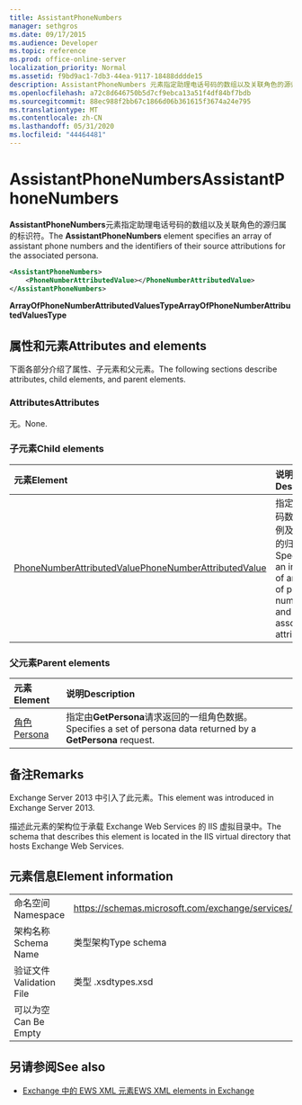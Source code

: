 ```yaml
---
title: AssistantPhoneNumbers
manager: sethgros
ms.date: 09/17/2015
ms.audience: Developer
ms.topic: reference
ms.prod: office-online-server
localization_priority: Normal
ms.assetid: f9bd9ac1-7db3-44ea-9117-18488dddde15
description: AssistantPhoneNumbers 元素指定助理电话号码的数组以及关联角色的源归属的标识符。
ms.openlocfilehash: a72c8d646750b5d7cf9ebca13a51f4df84bf7bdb
ms.sourcegitcommit: 88ec988f2bb67c1866d06b361615f3674a24e795
ms.translationtype: MT
ms.contentlocale: zh-CN
ms.lasthandoff: 05/31/2020
ms.locfileid: "44464481"
---
```

# <a name="assistantphonenumbers"></a><span data-ttu-id="983ed-103">AssistantPhoneNumbers</span><span class="sxs-lookup"><span data-stu-id="983ed-103">AssistantPhoneNumbers</span></span>

<span data-ttu-id="983ed-104">**AssistantPhoneNumbers**元素指定助理电话号码的数组以及关联角色的源归属的标识符。</span><span class="sxs-lookup"><span data-stu-id="983ed-104">The **AssistantPhoneNumbers** element specifies an array of assistant phone numbers and the identifiers of their source attributions for the associated persona.</span></span> 
  
```XML
<AssistantPhoneNumbers>
    <PhoneNumberAttributedValue></PhoneNumberAttributedValue>
</AssistantPhoneNumbers>
```

 <span data-ttu-id="983ed-105">**ArrayOfPhoneNumberAttributedValuesType**</span><span class="sxs-lookup"><span data-stu-id="983ed-105">**ArrayOfPhoneNumberAttributedValuesType**</span></span>
## <a name="attributes-and-elements"></a><span data-ttu-id="983ed-106">属性和元素</span><span class="sxs-lookup"><span data-stu-id="983ed-106">Attributes and elements</span></span>

<span data-ttu-id="983ed-107">下面各部分介绍了属性、子元素和父元素。</span><span class="sxs-lookup"><span data-stu-id="983ed-107">The following sections describe attributes, child elements, and parent elements.</span></span>
  
### <a name="attributes"></a><span data-ttu-id="983ed-108">Attributes</span><span class="sxs-lookup"><span data-stu-id="983ed-108">Attributes</span></span>

<span data-ttu-id="983ed-109">无。</span><span class="sxs-lookup"><span data-stu-id="983ed-109">None.</span></span>
  
### <a name="child-elements"></a><span data-ttu-id="983ed-110">子元素</span><span class="sxs-lookup"><span data-stu-id="983ed-110">Child elements</span></span>

|<span data-ttu-id="983ed-111">**元素**</span><span class="sxs-lookup"><span data-stu-id="983ed-111">**Element**</span></span>|<span data-ttu-id="983ed-112">**说明**</span><span class="sxs-lookup"><span data-stu-id="983ed-112">**Description**</span></span>|
|:-----|:-----|
|[<span data-ttu-id="983ed-113">PhoneNumberAttributedValue</span><span class="sxs-lookup"><span data-stu-id="983ed-113">PhoneNumberAttributedValue</span></span>](phonenumberattributedvalue.md) <br/> |<span data-ttu-id="983ed-114">指定电话号码数组的实例及其关联的归属。</span><span class="sxs-lookup"><span data-stu-id="983ed-114">Specifies an instance of an array of phone numbers and their associated attributions.</span></span>  <br/> |
   
### <a name="parent-elements"></a><span data-ttu-id="983ed-115">父元素</span><span class="sxs-lookup"><span data-stu-id="983ed-115">Parent elements</span></span>

|<span data-ttu-id="983ed-116">**元素**</span><span class="sxs-lookup"><span data-stu-id="983ed-116">**Element**</span></span>|<span data-ttu-id="983ed-117">**说明**</span><span class="sxs-lookup"><span data-stu-id="983ed-117">**Description**</span></span>|
|:-----|:-----|
|[<span data-ttu-id="983ed-118">角色</span><span class="sxs-lookup"><span data-stu-id="983ed-118">Persona</span></span>](persona.md) <br/> |<span data-ttu-id="983ed-119">指定由**GetPersona**请求返回的一组角色数据。</span><span class="sxs-lookup"><span data-stu-id="983ed-119">Specifies a set of persona data returned by a **GetPersona** request.</span></span>  <br/> |
   
## <a name="remarks"></a><span data-ttu-id="983ed-120">备注</span><span class="sxs-lookup"><span data-stu-id="983ed-120">Remarks</span></span>

<span data-ttu-id="983ed-121">Exchange Server 2013 中引入了此元素。</span><span class="sxs-lookup"><span data-stu-id="983ed-121">This element was introduced in Exchange Server 2013.</span></span>
  
<span data-ttu-id="983ed-122">描述此元素的架构位于承载 Exchange Web Services 的 IIS 虚拟目录中。</span><span class="sxs-lookup"><span data-stu-id="983ed-122">The schema that describes this element is located in the IIS virtual directory that hosts Exchange Web Services.</span></span>
  
## <a name="element-information"></a><span data-ttu-id="983ed-123">元素信息</span><span class="sxs-lookup"><span data-stu-id="983ed-123">Element information</span></span>

|||
|:-----|:-----|
|<span data-ttu-id="983ed-124">命名空间</span><span class="sxs-lookup"><span data-stu-id="983ed-124">Namespace</span></span>  <br/> |https://schemas.microsoft.com/exchange/services/2006/types  <br/> |
|<span data-ttu-id="983ed-125">架构名称</span><span class="sxs-lookup"><span data-stu-id="983ed-125">Schema Name</span></span>  <br/> |<span data-ttu-id="983ed-126">类型架构</span><span class="sxs-lookup"><span data-stu-id="983ed-126">Type schema</span></span>  <br/> |
|<span data-ttu-id="983ed-127">验证文件</span><span class="sxs-lookup"><span data-stu-id="983ed-127">Validation File</span></span>  <br/> |<span data-ttu-id="983ed-128">类型 .xsd</span><span class="sxs-lookup"><span data-stu-id="983ed-128">types.xsd</span></span>  <br/> |
|<span data-ttu-id="983ed-129">可以为空</span><span class="sxs-lookup"><span data-stu-id="983ed-129">Can Be Empty</span></span>  <br/> ||
   
## <a name="see-also"></a><span data-ttu-id="983ed-130">另请参阅</span><span class="sxs-lookup"><span data-stu-id="983ed-130">See also</span></span>

- [<span data-ttu-id="983ed-131">Exchange 中的 EWS XML 元素</span><span class="sxs-lookup"><span data-stu-id="983ed-131">EWS XML elements in Exchange</span></span>](ews-xml-elements-in-exchange.md)

